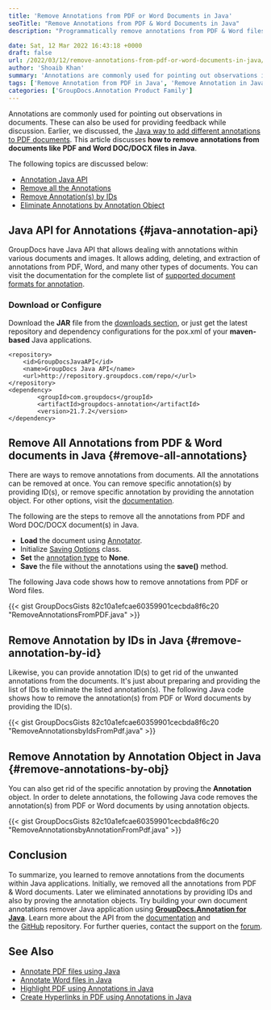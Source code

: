 ```yaml
---
title: 'Remove Annotations from PDF or Word Documents in Java'
seoTitle: "Remove Annotations from PDF & Word Documents in Java"
description: "Programmatically remove annotations from PDF & Word files in Java. Remove all annotations, remove by IDs, or by annotation types using Java Annotation API."

date: Sat, 12 Mar 2022 16:43:18 +0000
draft: false
url: /2022/03/12/remove-annotations-from-pdf-or-word-documents-in-java/
author: 'Shoaib Khan'
summary: 'Annotations are commonly used for pointing out observations in documents. These can also be used for providing feedback while discussion. Earlier, we discussed, the [Java way to add different annotations to PDF documents](https://blog.groupdocs.com/2021/04/18/annotate-pdf-files-using-java/). This article discusses **how to remove annotations from documents like PDF and Word DOC/DOCX files in Java**.'
tags: ['Remove Annotation from PDF in Java', 'Remove Annotation in Java', 'Remove Annotations', 'Remove Annotations from Word in Java', 'Uncategorized']
categories: ['GroupDocs.Annotation Product Family']
---
```


Annotations are commonly used for pointing out observations in documents. These can also be used for providing feedback while discussion. Earlier, we discussed, the [Java way to add different annotations to PDF documents](https://blog.groupdocs.com/2021/04/18/annotate-pdf-files-using-java/). This article discusses **how to remove annotations from documents like PDF and Word DOC/DOCX files in Java**.

The following topics are discussed below:

*   [Annotation Java API](#java-annotation-api)
*   [Remove all the Annotations](#remove-all-annotations)
*   [Remove Annotation(s) by IDs](#remove-annotation-by-id)
*   [Eliminate Annotations by Annotation Object](#remove-annotations-by-obj)

## Java API for Annotations {#java-annotation-api}

GroupDocs have Java API that allows dealing with annotations within various documents and images. It allows adding, deleting, and extraction of annotations from PDF, Word, and many other types of documents. You can visit the documentation for the complete list of [supported document formats for annotation](https://docs.groupdocs.com/annotation/java/supported-document-formats/).

### Download or Configure

Download the **JAR** file from the [downloads section](https://downloads.groupdocs.com/annotation), or just get the latest repository and dependency configurations for the pox.xml of your **maven-based** Java applications.

```
<repository>
	<id>GroupDocsJavaAPI</id>
	<name>GroupDocs Java API</name>
	<url>http://repository.groupdocs.com/repo/</url>
</repository>
<dependency>
        <groupId>com.groupdocs</groupId>
        <artifactId>groupdocs-annotation</artifactId>
        <version>21.7.2</version> 
</dependency>
```

## Remove All Annotations from PDF & Word documents in Java {#remove-all-annotations}

There are ways to remove annotations from documents. All the annotations can be removed at once. You can remove specific annotation(s) by providing ID(s), or remove specific annotation by providing the annotation object. For other options, visit the [documentation](https://docs.groupdocs.com/annotation/java/remove-annotation-from-document/).

The following are the steps to remove all the annotations from PDF and Word DOC/DOCX document(s) in Java.

*   **Load** the document using [Annotator](https://apireference.groupdocs.com/annotation/java/com.groupdocs.annotation/Annotator).
*   Initialize [Saving Options](https://apireference.groupdocs.com/annotation/java/com.groupdocs.annotation.options.export/SaveOptions) class.
*   **Set** the [annotation type](https://apireference.groupdocs.com/annotation/java/com.groupdocs.annotation.options.export/AnnotationType) to **None**.
*   **Save** the file without the annotations using the **save()** method.

The following Java code shows how to remove annotations from PDF or Word files.

{{< gist GroupDocsGists 82c10a1efcae60359901cecbda8f6c20 "RemoveAnnotationsFromPDF.java" >}}

## Remove Annotation by IDs in Java {#remove-annotation-by-id}

Likewise, you can provide annotation ID(s) to get rid of the unwanted annotations from the documents. It's just about preparing and providing the list of IDs to eliminate the listed annotation(s). The following Java code shows how to remove the annotation(s) from PDF or Word documents by providing the ID(s).

{{< gist GroupDocsGists 82c10a1efcae60359901cecbda8f6c20 "RemoveAnnotationsbyIdsFromPdf.java" >}}

## Remove Annotation by Annotation Object in Java {#remove-annotations-by-obj}

You can also get rid of the specific annotation by proving the **Annotation** object. In order to delete annotations, the following Java code removes the annotation(s) from PDF or Word documents by using annotation objects.

{{< gist GroupDocsGists 82c10a1efcae60359901cecbda8f6c20 "RemoveAnnotationsbyAnnotationFromPdf.java" >}}

## Conclusion

To summarize, you learned to remove annotations from the documents within Java applications. Initially, we removed all the annotations from PDF & Word documents. Later we eliminated annotations by providing IDs and also by proving the annotation objects. Try building your own document annotations remover Java application using **[GroupDocs.Annotation for Java](https://products.groupdocs.com/annotation/java/)**. Learn more about the API from the [documentation](https://docs.groupdocs.com/annotation/java/) and the [GitHub](https://github.com/groupdocs-annotation) repository. For further queries, contact the support on the [forum](https://forum.groupdocs.com/).

## See Also

*   [Annotate PDF files using Java](https://blog.groupdocs.com/2021/04/18/annotate-pdf-files-using-java/)
*   [Annotate Word files in Java](https://blog.groupdocs.com/2022/03/19/annotate-word-documents-in-java/)
*   [Highlight PDF using Annotations in Java](https://blog.groupdocs.com/2021/10/07/highlight-pdf-using-annotations-in-java/)
*   [Create Hyperlinks in PDF using Annotations in Java](https://blog.groupdocs.com/2021/10/09/create-hyperlinks-in-pdf-using-annotations-in-java/)




